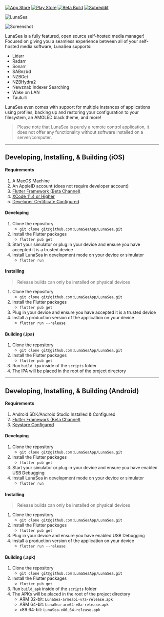 [![App Store](https://img.shields.io/badge/App%20Store-v4.0.0-red?style=for-the-badge&logo=app-store&color=%232196F3&logoColor=white)](https://apps.apple.com/us/app/lunasea/id1496797802?ls=1)
[![Play Store](https://img.shields.io/badge/Play%20Store-v4.0.0-red?style=for-the-badge&logo=google-play&color=%234CAF50&logoColor=white)](https://play.google.com/store/apps/details?id=app.lunasea.lunasea)
[![Beta Build](https://img.shields.io/badge/Build-CodeMagic-red?style=for-the-badge&logo=xcode&color=%23607D8B&logoColor=white)](https://codemagic.io/apps/5ef3424e03ad6b478a268d4c/5ef3424e03ad6b478a268d4b/latest_build)
[![Subreddit](https://img.shields.io/reddit/subreddit-subscribers/LunaSeaApp?label=reddit&logo=reddit&color=%23F44336&logoColor=white&style=for-the-badge)](https://www.reddit.com/r/LunaSeaApp)

![LunaSea](https://www.lunasea.app/images/banner.png)

![Screenshot](https://www.lunasea.app/images/hero.png)

LunaSea is a fully featured, open source self-hosted media manager! Focused on giving you a seamless experience between all of your self-hosted media software, LunaSea supports:

- Lidarr
- Radarr
- Sonarr
- SABnzbd
- NZBGet
- NZBHydra2
- Newznab Indexer Searching
- Wake on LAN
- Tautulli

LunaSea even comes with support for multiple instances of applications using profiles, backing up and restoring your configuration to your filesystem, an AMOLED black theme, and more!

> Please note that LunaSea is purely a remote control application, it does not offer any functionality without software installed on a server/computer.

---

## Developing, Installing, &amp; Building (iOS)

#### Requirements

1. A MacOS Machine
2. An AppleID account (does not require developer account)
3. [Flutter Framework (Beta Channel)](https://flutter.dev/)
4. [XCode 11.4 or Higher](https://apps.apple.com/ca/app/xcode/id497799835?mt=12)
5. [Developer Certificate Configured](https://github.com/LunaSeaApp/LunaSea/wiki/Setup-of-Development-Certificate)

#### Developing

1. Clone the repository
    - `git clone git@github.com:LunaSeaApp/LunaSea.git`
2. Install the Flutter packages
    - `flutter pub get`
3. Start your simulator or plug in your device and ensure you have accepted it is a trusted device
4. Install LunaSea in development mode on your device or simulator
    - `flutter run` 

#### Installing

> Release builds can only be installed on physical devices

1. Clone the repository
    - `git clone git@github.com:LunaSeaApp/LunaSea.git`
2. Install the Flutter packages
    - `flutter pub get`
3. Plug in your device and ensure you have accepted it is a trusted device
4. Install a production version of the application on your device
    - `flutter run --release`

#### Building (.ipa)

1. Clone the repository
    - `git clone git@github.com:LunaSeaApp/LunaSea.git`
2. Install the Flutter packages
    - `flutter pub get`
3. Run `build_ipa` inside of the `scripts` folder
4. The IPA will be placed in the root of the project directory

---

## Developing, Installing, &amp; Building (Android)

#### Requirements

1. Android SDK/Android Studio Installed & Configured
2. [Flutter Framework (Beta Channel)](https://flutter.dev/)
3. [Keystore Configured](https://github.com/LunaSeaApp/LunaSea/wiki/Configure-Keystore)

#### Developing

1. Clone the repository
    - `git clone git@github.com:LunaSeaApp/LunaSea.git`
2. Install the Flutter packages
    - `flutter pub get`
3. Start your simulator or plug in your device and ensure you have enabled USB Debugging
4. Install LunaSea in development mode on your device or simulator
    - `flutter run` 

#### Installing

> Release builds can only be installed on physical devices

1. Clone the repository
    - `git clone git@github.com:LunaSeaApp/LunaSea.git`
2. Install the Flutter packages
    - `flutter pub get`
3. Plug in your device and ensure you have enabled USB Debugging
4. Install a production version of the application on your device
    - `flutter run --release`

#### Building (.apk)

1. Clone the repository
    - `git clone git@github.com:LunaSeaApp/LunaSea.git`
2. Install the Flutter packages
    - `flutter pub get`
3. Run `build_apk` inside of the `scripts` folder
4. The APKs will be placed in the root of the project directory
    - ARM 32-bit: `LunaSea-armeabi-v7a-release.apk`
    - ARM 64-bit: `LunaSea-arm64-v8a-release.apk`
    - x86 64-bit: `LunaSea-x86_64-release.apk`